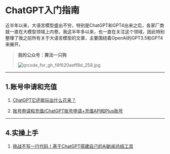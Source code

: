 # ChatGPT入门指南

近半年以来，大语言模型盛出不穷，特别是ChatGPT和GPT4出来之后，各家厂商就一直在大模型领域上内卷。我这半年多以来，也一直在关注这个领域，因此特别整理了我之前所有关于大语言模型的文章，主要围绕着OpenAI的GPT3.5和GPT4来展开。

> **我的公众号：算法一只狗**
>
> ![qrcode_for_gh_f4f620aeff8d_258.jpg](https://cdn.nlark.com/yuque/0/2023/jpeg/29330410/1691828548656-5ca04fb7-a311-4e71-97a5-9ac1b8bf4efd.jpeg#averageHue=%23a6a4a3&clientId=u1db345b5-f434-4&from=paste&height=229&id=u13bc0260&originHeight=258&originWidth=258&originalType=binary&ratio=1.3499999046325684&rotation=0&showTitle=false&size=27597&status=done&style=none&taskId=u9ca12fd2-c728-4652-a4ae-b5a3981ecf4&title=&width=229.33333333333334)


----

## 1.账号申请和充值

1. [ChatGPT它还能玩出什么花来？](./账号申请和充值/ChatGPT它还能玩出什么花来？.md)

2. [账号申请和充值/ChatGPT账号申请+充值API和Plus账号](./账号申请和充值/ChatGPT账号申请+充值API和Plus账号.md)

----

## 4.实操上手

1. [挑战不写一行代码！基于ChatGPT搭建自己的AI新闻总结工具](./实操上手/挑战不写一行代码！基于ChatGPT搭建自己的AI新闻总结工具)